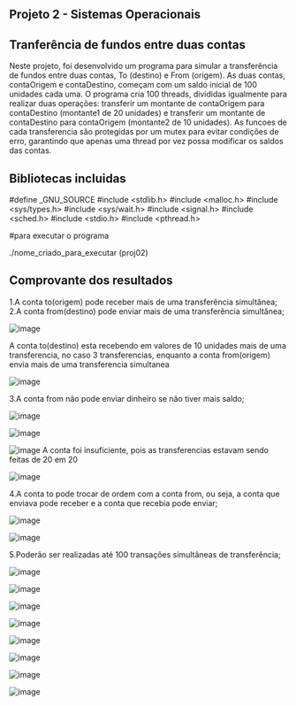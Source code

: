 ## Projeto 2 - Sistemas Operacionais

## Tranferência de fundos entre duas contas

Neste projeto, foi desenvolvido um programa para simular a transferência de fundos entre duas contas,  To (destino) e From (origem). As duas contas, contaOrigem e contaDestino, começam com um saldo inicial de 100 unidades cada uma. O programa cria 100 threads, divididas igualmente para realizar duas operações: transferir um montante de contaOrigem para contaDestino (montante1 de 20 unidades) e transferir um montante de contaDestino para contaOrigem (montante2 de 10 unidades). 
As funcoes de cada transferencia  são protegidas por um mutex para evitar condições de erro, garantindo que apenas uma thread por vez possa modificar os saldos das contas.
## Bibliotecas incluidas

#define _GNU_SOURCE
#include <stdlib.h>
#include <malloc.h>
#include <sys/types.h>
#include <sys/wait.h>
#include <signal.h>
#include <sched.h>
#include <stdio.h>
#include <pthread.h>

#para executar o programa

./nome_criado_para_executar (proj02)




## Comprovante dos resultados 

1.A conta to(origem) pode receber mais de uma transferência simultânea;
2.A conta from(destino) pode enviar mais de uma transferência simultânea;

![image](https://github.com/JoaoGian/labSO/assets/118188665/3d973cf8-7fd9-40a8-9a17-d6df1735fd63)

A conta to(destino)  esta recebendo em valores de 10 unidades mais de uma transferencia, no caso 3 transferencias, enquanto a conta from(origem) envia mais de uma transferencia simultanea



![image](https://github.com/JoaoGian/labSO/assets/118188665/92a83bf6-7d7d-41b2-bb14-fde6af336e46)




3.A conta from não pode enviar dinheiro se não tiver mais saldo;

![image](https://github.com/JoaoGian/labSO/assets/118188665/79707356-0b01-4da0-9b29-ac79dae052a5)


![image](https://github.com/JoaoGian/labSO/assets/118188665/7a993898-9f06-4cae-a1d1-a5fa959bcf0d)

![image](https://github.com/JoaoGian/labSO/assets/118188665/34dd0d83-ebeb-45a0-80fd-bd540d157988)
A conta foi insuficiente, pois as transferencias estavam sendo feitas de 20 em 20





![image](https://github.com/JoaoGian/labSO/assets/118188665/79707356-0b01-4da0-9b29-ac79dae052a5)





4.A conta to pode trocar de ordem com a conta from, ou seja, a conta que enviava pode
receber e a conta que recebia pode enviar;

![image](https://github.com/JoaoGian/labSO/assets/118188665/04da05ae-a8ce-4bc1-b146-7422d0fe2827)



![image](https://github.com/JoaoGian/labSO/assets/118188665/bcffc091-a4d1-4e16-9532-e73d4ae36c29)


5.Poderão ser realizadas até 100 transações simultâneas de transferência;

![image](https://github.com/JoaoGian/labSO/assets/118188665/99e252fd-de8b-46da-9c2a-f5c8268c8c8b)

![image](https://github.com/JoaoGian/labSO/assets/118188665/3d4b33f6-cce8-44e4-9d88-aed939c930ae)

![image](https://github.com/JoaoGian/labSO/assets/118188665/aeb6a100-9230-445c-94c3-b16bb0af1462)

![image](https://github.com/JoaoGian/labSO/assets/118188665/bd6becde-71f5-4688-a9a3-b6d33156d21d)

![image](https://github.com/JoaoGian/labSO/assets/118188665/075833a1-f5ad-4096-97d3-619912c567b5)

![image](https://github.com/JoaoGian/labSO/assets/118188665/a4ae0e6a-8e67-4aa9-967c-a8a4be723052)

![image](https://github.com/JoaoGian/labSO/assets/118188665/98bedb30-cfb5-4bcd-b8b0-8708cf016400)

![image](https://github.com/JoaoGian/labSO/assets/118188665/42ab01f6-950d-4db8-b86b-d040ab9f7dbe)










































